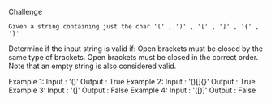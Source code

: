 Challenge

    Given a string containing just the char '(' , ')' , '[' , ']' , '{' , '}'
Determine if the input string is valid if:
Open brackets must be closed by the same type of brackets.
Open brackets must be closed in the correct order.
Note that an empty string is also considered valid.

Example 1: 
   Input  : '()'
   Output : True
Example 2: 
   Input  : '()[]{}'
   Output : True
Example 3: 
   Input  : '(]'
   Output : False
Example 4: 
   Input  : '([)]'
   Output : False